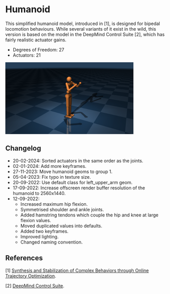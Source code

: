 # Humanoid

This simplified humanoid model, introduced in [1], is designed for bipedal locomotion
behaviours. While several variants of it exist in the wild, this version is based on the model
in the DeepMind Control Suite [2], which has fairly realistic actuator gains.

* Degrees of Freedom: 27
* Actuators: 21

<p float="left">
  <img src="humanoid.png" width="400">
</p>

## Changelog

* 20-02-2024: Sorted actuators in the same order as the joints.
* 02-01-2024: Add more keyframes.
* 27-11-2023: Move humanoid geoms to group 1.
* 05-04-2023: Fix typo in texture size.
* 20-09-2022: Use default class for left_upper_arm geom.
* 17-09-2022: Increase offscreen render buffer resolution of the humanoid to 2560x1440.
* 12-09-2022:
  * Increased maximum hip flexion.
  * Symmetrised shoulder and ankle joints.
  * Added hamstring tendons which couple the hip and knee at large flexion values.
  * Moved duplicated values into defaults.
  * Added two keyframes.
  * Improved lighting.
  * Changed naming convention.

## References

[1] [Synthesis and Stabilization of Complex Behaviors through Online Trajectory Optimization](https://doi.org/10.1109/IROS.2012.6386025).

[2] [DeepMind Control Suite](https://arxiv.org/abs/1801.00690).
